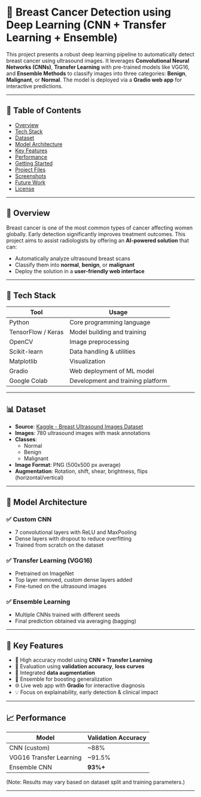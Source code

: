 # 🧠 Breast Cancer Detection using Deep Learning (CNN + Transfer Learning + Ensemble)

This project presents a robust deep learning pipeline to automatically detect breast cancer using ultrasound images. It leverages **Convolutional Neural Networks (CNNs)**, **Transfer Learning** with pre-trained models like VGG16, and **Ensemble Methods** to classify images into three categories: **Benign**, **Malignant**, or **Normal**. The model is deployed via a **Gradio web app** for interactive predictions.

---

## 📌 Table of Contents

- [Overview](#overview)
- [Tech Stack](#tech-stack)
- [Dataset](#dataset)
- [Model Architecture](#model-architecture)
- [Key Features](#key-features)
- [Performance](#performance)
- [Getting Started](#getting-started)
- [Project Files](#project-files)
- [Screenshots](#screenshots)
- [Future Work](#future-work)
- [License](#license)

---

## 🧐 Overview

Breast cancer is one of the most common types of cancer affecting women globally. Early detection significantly improves treatment outcomes. This project aims to assist radiologists by offering an **AI-powered solution** that can:

- Automatically analyze ultrasound breast scans
- Classify them into **normal**, **benign**, or **malignant**
- Deploy the solution in a **user-friendly web interface**

---

## 🧪 Tech Stack

| Tool               | Usage                           |
|--------------------|----------------------------------|
| Python             | Core programming language        |
| TensorFlow / Keras | Model building and training      |
| OpenCV             | Image preprocessing              |
| Scikit-learn       | Data handling & utilities        |
| Matplotlib         | Visualization                    |
| Gradio             | Web deployment of ML model       |
| Google Colab       | Development and training platform|

---

## 📊 Dataset

- **Source**: [Kaggle - Breast Ultrasound Images Dataset](https://www.kaggle.com/datasets/aryashah2k/breast-ultrasound-images-dataset)
- **Images**: 780 ultrasound images with mask annotations
- **Classes**:
  - Normal
  - Benign
  - Malignant
- **Image Format**: PNG (500x500 px average)
- **Augmentation**: Rotation, shift, shear, brightness, flips (horizontal/vertical)

---

## 🧠 Model Architecture

### ✅ Custom CNN
- 7 convolutional layers with ReLU and MaxPooling
- Dense layers with dropout to reduce overfitting
- Trained from scratch on the dataset

### ✅ Transfer Learning (VGG16)
- Pretrained on ImageNet
- Top layer removed, custom dense layers added
- Fine-tuned on the ultrasound images

### ✅ Ensemble Learning
- Multiple CNNs trained with different seeds
- Final prediction obtained via averaging (bagging)

---

## 🎯 Key Features

- 🚀 High accuracy model using **CNN + Transfer Learning**
- 🧪 Evaluation using **validation accuracy**, **loss curves**
- 🧰 Integrated **data augmentation**
- 🧠 Ensemble for boosting generalization
- 🌐 Live web app with **Gradio** for interactive diagnosis
- 💡 Focus on explainability, early detection & clinical impact

---

## 📈 Performance

| Model               | Validation Accuracy |
|--------------------|---------------------|
| CNN (custom)        | ~88%                |
| VGG16 Transfer Learning | ~91.5%            |
| Ensemble CNN        | **93%+**             |

(Note: Results may vary based on dataset split and training parameters.)

---

